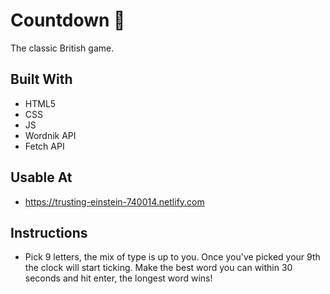 # Countdown :newspaper:

The classic British game.

## Built With

* HTML5
* CSS
* JS
* Wordnik API
* Fetch API

## Usable At

* https://trusting-einstein-740014.netlify.com

## Instructions

* Pick 9 letters, the mix of type is up to you. Once you've picked your 9th the clock will start ticking. Make the best word you can within 30 seconds and hit enter, the longest word wins!
